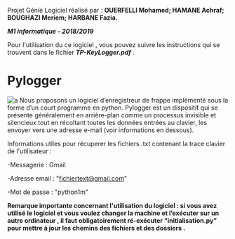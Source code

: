  Projet Génie Logiciel réalisé par :  **OUERFELLI Mohamed; HAMANE Achraf; BOUGHAZI Meriem; HARBANE Fazia.**

 _**M1 informatique - 2018/2019**_
 
 Pour l'utilisation du ce logiciel , vous pouvez suivre les instructions qui se trouvent dans le fichier _**TP-KeyLogger.pdf**_ .
 
# Pylogger 
![a](https://user-images.githubusercontent.com/45729715/49702150-8a42e800-fbf5-11e8-9c71-318664333180.jpg)
Nous proposons  un logiciel d’enregistreur de frappe implémenté sous la forme d’un court programme en python.
Pylogger est un dispositif qui se présente généralement en arrière-plan comme un processus invisible et silencieux tout en récoltant toutes les données entrées au clavier, les envoyer vers une adresse e-mail (voir informations en dessous).


Informations utiles pour récuperer les fichiers .txt contenant la trace clavier de l'utilisateur :

  -Messagerie : Gmail  

  -Adresse email : "fichiertext@gmail.com"

  -Mot de passe :  "python1m"


**Remarque  importante concernant l'utilisation du logiciel : si vous avez utilisé le logiciel et vous voulez changer la machine et l’exécuter sur un autre ordinateur , il faut obligatoirement ré-exécuter “initialisation.py” pour mettre à jour les chemins des fichiers et des dossiers .**
